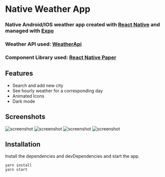 # Native Weather App

### Native Android/IOS weather app created with [React Native](https://reactnative.dev/) and managed with [Expo](https://expo.io/)

### Weather API used: [WeatherApi](https://www.weatherapi.com/)

### Component Library used: [React Native Paper](https://reactnativepaper.com/)

## Features

- Search and add new city
- See hourly weather for a corresponding day
- Animated Icons
- Dark mode

## Screenshots

![screenshot](https://i.ibb.co/fMWGYfL/photo-2023-01-23-23-00-45.jpg)
![screenshot](https://i.ibb.co/nwwSXb4/photo-2023-01-23-23-01-03.jpg)
![screenshot](https://i.ibb.co/vPmcby8/photo-2023-01-23-23-01-07.jpg)
![screenshot](https://i.ibb.co/42wDTFG/photo-2023-01-23-23-01-15.jpg)

## Installation

Install the dependencies and devDependencies and start the app.

```
yarn install
yarn start
```
